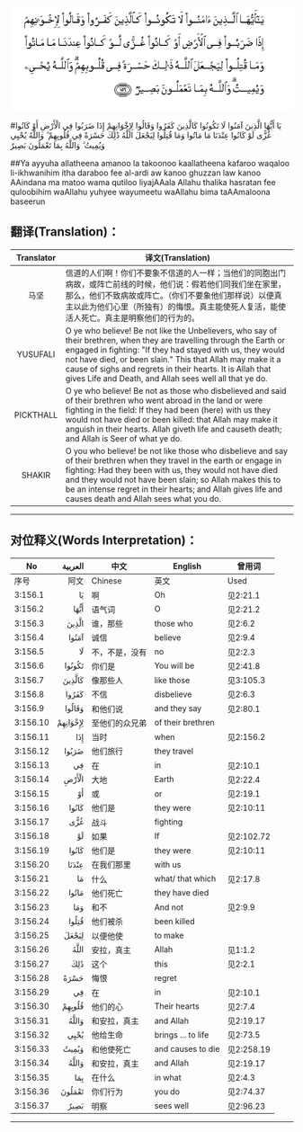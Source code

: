 ![003:156](images/003_156.gif)

#يَا أَيُّهَا الَّذِينَ آمَنُوا لَا تَكُونُوا كَالَّذِينَ كَفَرُوا وَقَالُوا لِإِخْوَانِهِمْ إِذَا ضَرَبُوا فِي الْأَرْضِ أَوْ كَانُوا غُزًّى لَوْ كَانُوا عِنْدَنَا مَا مَاتُوا وَمَا قُتِلُوا لِيَجْعَلَ اللَّهُ ذَٰلِكَ حَسْرَةً فِي قُلُوبِهِمْ ۗ وَاللَّهُ يُحْيِي وَيُمِيتُ ۗ وَاللَّهُ بِمَا تَعْمَلُونَ بَصِيرٌ 

##Ya ayyuha allatheena amanoo la takoonoo kaallatheena kafaroo waqaloo li-ikhwanihim itha daraboo fee al-ardi aw kanoo ghuzzan law kanoo AAindana ma matoo wama qutiloo liyajAAala Allahu thalika hasratan fee quloobihim waAllahu yuhyee wayumeetu waAllahu bima taAAmaloona baseerun 

## 翻译(Translation)：

| Translator | 译文(Translation)                                            |
| :--------: | ------------------------------------------------------------ |
|    马坚    | 信道的人们啊！你们不要象不信道的人一样；当他们的同胞出门病故，或阵亡前线的时候，他们说：假若他们同我们坐在家里，那么，他们不致病故或阵亡。（你们不要象他们那样说）以便真主以此为他们心里（所独有）的悔恨。真主能使死人复活，能使活人死亡。真主是明察他们的行为的。 |
|  YUSUFALI  | O ye who believe! Be not like the Unbelievers, who say of their brethren, when they are travelling through the Earth or engaged in fighting: "If they had stayed with us, they would not have died, or been slain." This that Allah may make it a cause of sighs and regrets in their hearts. It is Allah that gives Life and Death, and Allah sees well all that ye do. |
| PICKTHALL  | O ye who believe! Be not as those who disbelieved and said of their brethren who went abroad in the land or were fighting in the field: If they had been (here) with us they would not have died or been killed: that Allah may make it anguish in their hearts. Allah giveth life and causeth death; and Allah is Seer of what ye do. |
|   SHAKIR   | O you who believe! be not like those who disbelieve and say of their brethren when they travel in the earth or engage in fighting: Had they been with us, they would not have died and they would not have been slain; so Allah makes this to be an intense regret in their hearts; and Allah gives life and causes death and Allah sees what you do. |

---

## 对位释义(Words Interpretation)：

| No   | العربية | 中文    | English | 曾用词 |
| ---- | ------: | ------- | ------- | ------ |
| 序号 |    阿文 | Chinese | 英文    | Used   |
| 3:156.1  | يَا       | 啊             | Oh                 | 见2:21.1   |
| 3:156.2  | أَيُّهَا     | 语气词         | O                  | 见2:21.2   |
| 3:156.3  | الَّذِينَ    | 谁，那些       | those who          | 见2:6.2    |
| 3:156.4  | آمَنُوا    | 诚信           | believe            | 见2:9.4    |
| 3:156.5  | لَا       | 不，不是，没有 | no                 | 见2:2.3    |
| 3:156.6  | تَكُونُوا   | 你们是         | You will be        | 见2:41.8   |
| 3:156.7  | كَالَّذِينَ   | 像那些人       | like those         | 见3:105.3  |
| 3:156.8  | كَفَرُوا    | 不信           | disbelieve         | 见2:6.3    |
| 3:156.9  | وَقَالُوا   | 和他们说       | and they say       | 见2:80.1   |
| 3:156.10 | لِإِخْوَانِهِمْ | 至他们的众兄弟 | of their brethren  |            |
| 3:156.11 | إِذَا      | 当时           | when               | 见2:156.2  |
| 3:156.12 | ضَرَبُوا    | 他们旅行       | they travel        |            |
| 3:156.13 | فِي       | 在             | in                 | 见2:10.1   |
| 3:156.14 | الْأَرْضِ    | 大地           | Earth              | 见2:22.4   |
| 3:156.15 | أَوْ       | 或             | or                 | 见2:19.1   |
| 3:156.16 | كَانُوا    | 他们是         | they were          | 见2:10:11  |
| 3:156.17 | غُزًّى      | 战斗           | fighting           |            |
| 3:156.18 | لَوْ       | 如果           | If                 | 见2:102.72 |
| 3:156.19 | كَانُوا    | 他们是         | they were          | 见2:10:11  |
| 3:156.20 | عِنْدَنَا    | 在我们那里     | with us            |            |
| 3:156.21 | مَا       | 什么           | what/ that which   | 见2:17.8   |
| 3:156.22 | مَاتُوا    | 他们死亡       | they have died     |            |
| 3:156.23 | وَمَا      | 和不           | And not            | 见2:9.9    |
| 3:156.24 | قُتِلُوا    | 他们被杀       | been killed        |            |
| 3:156.25 | لِيَجْعَلَ    | 以便他使       | to make            |            |
| 3:156.26 | اللَّهُ     | 安拉，真主     | Allah              | 见1:1.2    |
| 3:156.27 | ذَٰلِكَ      | 这个           | this               | 见2:2.1    |
| 3:156.28 | حَسْرَةً     | 悔恨           | regret             |            |
| 3:156.29 | فِي       | 在             | in                 | 见2:10.1   |
| 3:156.30 | قُلُوبِهِمْ   | 他们的心       | Their hearts       | 见2:7.4    |
| 3:156.31 | وَاللَّهُ    | 和安拉，真主   | and Allah          | 见2:19.17  |
| 3:156.32 | يُحْيِي     | 他给生命       | brings ... to life | 见2:73.5   |
| 3:156.33 | وَيُمِيتُ    | 和他使死亡     | and causes to die  | 见2:258.19 |
| 3:156.34 | وَاللَّهُ    | 和安拉，真主   | and Allah          | 见2:19.17  |
| 3:156.35 | بِمَا      | 在什么         | in what            | 见2:4.3    |
| 3:156.36 | تَعْمَلُونَ   | 你们行为       | you do             | 见2:74.37  |
| 3:156.37 | بَصِيرٌ     | 明察           | sees well          | 见2:96.23  |

---
